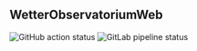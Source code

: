 ## WetterObservatoriumWeb

![GitHub action status](https://github.com/kalehmann/WetterObservatoriumWeb/actions/workflows/main.yaml/badge.svg)
![GitLab pipeline status](https://gitlab.com/kalehmann/WetterObservatoriumWeb/badges/master/pipeline.svg)
